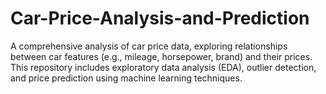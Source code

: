 # Car-Price-Analysis-and-Prediction
A comprehensive analysis of car price data, exploring relationships between car features (e.g., mileage, horsepower, brand) and their prices. This repository includes exploratory data analysis (EDA), outlier detection, and price prediction using machine learning techniques.
